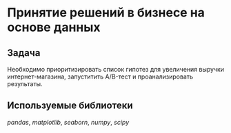 # Принятие решений в бизнесе на основе данных

## Задача

Необходимо приоритизировать список гипотез для увеличения выручки интернет-магазина, запуститить A/B-тест и проанализировать результаты.  

## Используемые библиотеки
*pandas*, *matplotlib*, *seaborn*, *numpy*, *scipy*
